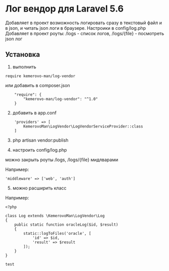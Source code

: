 # Лог вендор для Laravel 5.6

Добавляет в проект возможность логировать сразу в текстовый файл и в json, и читать json логи в браузере.
Настроики в config/log.php
Добавляет в проект роуты:
/logs - список логов,
/logs/{file} - посмотреть json лог

## Установка

1. выполнить
```
require kemerovo-man/log-vendor
```
или добавить в composer.json
```
    "require": {
        "kemerovo-man/log-vendor": "^1.0"
    }
```
2. добавить в app.conf
```
    'providers' => [
        KemerovoMan\LogVendor\LogVendorServiceProvider::class
    ]
```
3. php artisan vendor:publish

4. настроить config/log.php

можно закрыть роуты /logs, /logs/{file} мидлварами

Например:
```
'middleware' => ['web', 'auth']
```

5. можно расширить класс

Например:
```
<?php

class Log extends \KemerovoMan\LogVendor\Log
{
    public static function oracleLog($id, $result)
    {
        static::logToFiles('oracle', [
            'id' => $id,
            'result' => $result
        ]);
    }
}

test
```
